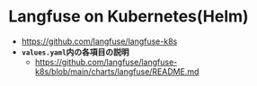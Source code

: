 # Langfuse on Kubernetes(Helm)
- https://github.com/langfuse/langfuse-k8s
- **`values.yaml`内の各項目の説明**
  - https://github.com/langfuse/langfuse-k8s/blob/main/charts/langfuse/README.md